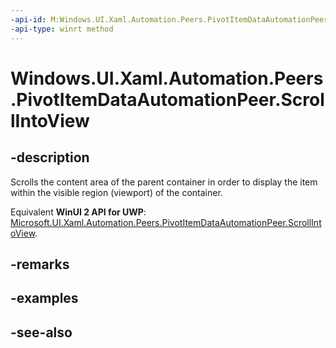 ```yaml
---
-api-id: M:Windows.UI.Xaml.Automation.Peers.PivotItemDataAutomationPeer.ScrollIntoView
-api-type: winrt method
---
```


<!-- Method syntax
public void ScrollIntoView()
-->

# Windows.UI.Xaml.Automation.Peers.PivotItemDataAutomationPeer.ScrollIntoView

## -description
Scrolls the content area of the parent container in order to display the item within the visible region (viewport) of the container.

Equivalent **WinUI 2 API for UWP**: [Microsoft.UI.Xaml.Automation.Peers.PivotItemDataAutomationPeer.ScrollIntoView](/windows/winui/api/microsoft.ui.xaml.automation.peers.pivotitemdataautomationpeer.scrollintoview).

## -remarks

## -examples

## -see-also
